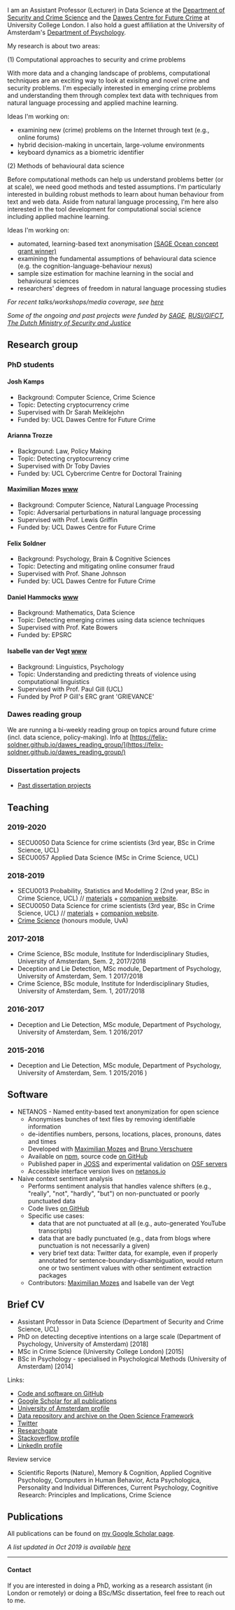 I am an Assistant Professor (Lecturer) in Data Science at the [Department of Security and Crime Science](http://www.ucl.ac.uk/jill-dando-institute) and the [Dawes Centre for Future Crime](http://www.ucl.ac.uk/jill-dando-institute/dawes-future-crime) at University College London. I also hold a guest affiliation at the University of Amsterdam's [Department of Psychology](http://www.uva.nl/en/disciplines/psychology).

My research is about two areas:

(1) Computational approaches to security and crime problems

With more data and a changing landscape of problems, computational techniques are an exciting way to look at exisitng and novel crime and security problems. I'm especially interested in emerging crime problems and understanding them through complex text data with techniques from natural language processing and applied machine learning.

Ideas I'm working on:

- examining new (crime) problems on the Internet through text (e.g., online forums)
- hybrid decision-making in uncertain, large-volume environments
- keyboard dynamics as a biometric identifier

(2) Methods of behavioural data science

Before computational methods can help us understand problems better (or at scale), we need good methods and tested assumptions. I'm particularly interested in building robust methods to learn about human behaviour from text and web data. Aside from natural language processing, I'm here also interested in the tool development for computational social science including applied machine learning.

Ideas I'm working on:

- automated, learning-based text anonymisation [(SAGE Ocean concept grant winner)](https://uk.sagepub.com/en-gb/eur/press/sage-ocean-announces-text-wash-as-2019-concept-grant-winner)
- examining the fundamental assumptions of behavioural data science (e.g. the cognition-language-behaviour nexus)
- sample size estimation for machine learning in the social and behavioural sciences
- researchers' degrees of freedom in natural language processing studies

_For recent talks/workshops/media coverage, see [here](./sub/talks.md)_

_Some of the ongoing and past projects were funded by [SAGE](https://uk.sagepub.com/en-gb/eur/press/sage-ocean-announces-text-wash-as-2019-concept-grant-winner), [RUSI/GIFCT](https://rusi.org/rusi-news/new-partnership-global-internet-forum-counter-terrorism), [The Dutch Ministry of Security and Justice](https://www.rijksoverheid.nl/ministeries/ministerie-van-justitie-en-veiligheid)_

## Research group

### PhD students

#### Josh Kamps

- Background: Computer Science, Crime Science
- Topic: Detecting cryptocurrency crime
- Supervised with Dr Sarah Meiklejohn
- Funded by: UCL Dawes Centre for Future Crime

#### Arianna Trozze

- Background: Law, Policy Making
- Topic: Detecting cryptocurrency crime
- Supervised with Dr Toby Davies
- Funded by: UCL Cybercrime Centre for Doctoral Training

#### Maximilian Mozes [www](http://mmozes.net/)

- Background: Computer Science, Natural Language Processing
- Topic: Adversarial perturbations in natural language processing
- Supervised with Prof. Lewis Griffin
- Funded by: UCL Dawes Centre for Future Crime

#### Felix Soldner

- Background: Psychology, Brain & Cognitive Sciences
- Topic: Detecting and mitigating online consumer fraud
- Supervised with Prof. Shane Johnson
- Funded by: UCL Dawes Centre for Future Crime

#### Daniel Hammocks [www](https://danielhammocks.uk/)

- Background: Mathematics, Data Science
- Topic: Detecting emerging crimes using data science techniques
- Supervised with Prof. Kate Bowers
- Funded by: EPSRC

#### Isabelle van der Vegt [www](http://isabellevdv.net/)

- Background: Linguistics, Psychology
- Topic: Understanding and predicting threats of violence using computational linguistics
- Supervised with Prof. Paul Gill (UCL)
- Funded by Prof P Gill's ERC grant 'GRIEVANCE'

### Dawes reading group

We are running a bi-weekly reading group on topics around future crime (incl. data science, policy-making). Info at [https://felix-soldner.github.io/dawes_reading_group/](https://felix-soldner.github.io/dawes_reading_group/)


### Dissertation projects

<!--- Vlad Pasca (BSc Crime Science UCL) - An examination of adversarial perturbations for spam detection
- Ana Wilmer (BSc Crime Science UCL) - Extreme jargon adopters of a far-right online forum
- Satoshi Takemoto (BSc Crime Science UCL) - Assessing differences in news coverage between the Japanse Yakuza and semi-organized crime groups (hangure)
-->
- [Past dissertation projects](./sub/pastdissertations.md)

## Teaching

### 2019-2020

- SECU0050 Data Science for crime scientists (3rd year, BSc in Crime Science, UCL)
- SECU0057 Applied Data Science (MSc in Crime Science, UCL)

### 2018-2019

- SECU0013 Probability, Statistics and Modelling 2 (2nd year, BSc in Crime Science, UCL) // [materials](https://github.com/ben-aaron188/ucl_psm2_20182019) + [companion website](https://bkleinberg.net/ucl_psm2_20182019/).
- SECU0050 Data Science for crime scientists (3rd year, BSc in Crime Science, UCL) // [materials](https://github.com/ben-aaron188/ucl_aca_20182019) + [companion website](https://bkleinberg.net/ucl_aca_20182019/).
- [Crime Science](http://www.uva.nl/en/programmes/honours-modules-iis/honoursmodule-crime-science/honoursmodule-crime-science.html?1549646204808) (honours module, UvA)

### 2017-2018

- Crime Science, BSc module, Institute for Inderdisciplinary Studies, University of Amsterdam, Sem. 2, 2017/2018
- Deception and Lie Detection, MSc module, Department of Psychology, University of Amsterdam, Sem. 1 2017/2018
- Crime Science, BSc module, Institute for Inderdisciplinary Studies, University of Amsterdam, Sem. 1, 2017/2018

### 2016-2017

- Deception and Lie Detection, MSc module, Department of Psychology, University of Amsterdam, Sem. 1 2016/2017

### 2015-2016

- Deception and Lie Detection, MSc module, Department of Psychology, University of Amsterdam, Sem. 1 2015/2016
)

## Software

- NETANOS - Named entity-based text anonymization for open science
    - Anonymises bunches of text files by removing identifiable information
    - de-identifies numbers, persons, locations, places, pronouns, dates and times
    - Developed with [Maximilian Mozes](http://www.mmozes.net/) and [Bruno Verschuere](http://www.uva.nl/profiel/v/e/b.j.verschuere/b.j.verschuere.html)
    - Available on [npm](https://www.npmjs.com/package/netanos), source code [on GitHub](https://github.com/ben-aaron188/netanos)
    - Published paper in [JOSS](http://joss.theoj.org/papers/cd40892f7ea198aded1bc90ba33c6655) and experimental validation on [OSF servers](https://osf.io/w9nhb/)
    - Accessible interface version lives on [netanos.io](http://netanos.io/)
- Naive context sentiment analysis
    -  Performs sentiment analysis that handles valence shifters (e.g., "really", "not", "hardly", "but") on non-punctuated or poorly punctuated data
    -  Code lives [on GitHub](https://github.com/ben-aaron188/naive_context_sentiment)
    -  Specific use cases:
        - data that are not punctuated at all (e.g., auto-generated YouTube transcripts)
        - data that are badly punctuated (e.g., data from blogs where punctuation is not necessarily a given)
        - very brief text data: Twitter data, for example, even if properly annotated for sentence-boundary-disambiguation, would return one or two sentiment values with other sentiment extraction packages
   - Contributors: [Maximilian Mozes](http://www.mmozes.net/) and Isabelle van der Vegt



## Brief CV

- Assistant Professor in Data Science (Department of Security and Crime Science, UCL)
- PhD on detecting deceptive intentions on a large scale (Department of Psychology, University of Amsterdam) [2018]
- MSc in Crime Science (University College London) [2015]
- BSc in Psychology - specialised in Psychological Methods (University of Amsterdam) [2014]

Links:

- [Code and software on GitHub](https://github.com/ben-aaron188)
- [Google Scholar for all publications](https://scholar.google.nl/citations?user=Ms2d7OsAAAAJ&hl=en)
- [University of Amsterdam profile](http://www.uva.nl/profiel/k/l/b.a.r.kleinberg/b.a.r.kleinberg.html)
- [Data repository and archive on the Open Science Framework](https://osf.io/zdz5q/)
- [Twitter](https://twitter.com/benkleinberg)
- [Researchgate](https://www.researchgate.net/profile/Bennett_Kleinberg)
- [Stackoverflow profile](https://stackoverflow.com/users/3421089/ben-aaron)
- [LinkedIn profile](https://nl.linkedin.com/in/barkleinberg)

Review service

- Scientific Reports (Nature), Memory & Cognition, Applied Cognitive Psychology, Computers in Human Behavior, Acta Psychologica, Personality and Individual Differences, Current Psychology, Cognitive Research: Principles and Implications, Crime Science  

## Publications

All publications can be found on [my Google Scholar page](https://scholar.google.nl/citations?user=Ms2d7OsAAAAJ&hl=en).

_A list updated in Oct 2019 is available [here](./sub/publications.md)_

-----
#### Contact

If you are interested in doing a PhD, working as a research assistant (in London or remotely) or doing a BSc/MSc dissertation, feel free to reach out to me.